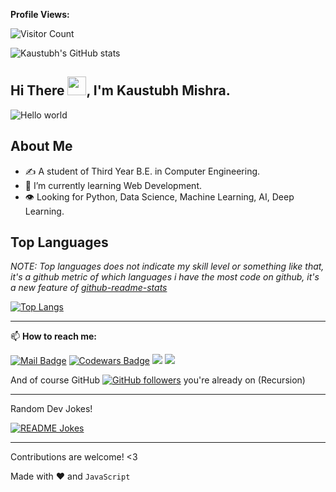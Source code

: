 **Profile Views:**

![Visitor Count](https://profile-counter.glitch.me/{mkaustubh}/count.svg)

![Kaustubh's GitHub stats](https://github-readme-stats.vercel.app/api?username=mkaustubh&show_icons=true&count_private=true&theme=chartreuse-dark)

## Hi There <img src="https://user-images.githubusercontent.com/69445549/117252456-9c2b2280-ae63-11eb-8c0a-99fe28ac33a8.gif" width="30px">, I'm Kaustubh Mishra.

<img src="https://user-images.githubusercontent.com/69445549/117251936-ed86e200-ae62-11eb-8268-b95248296ffd.png" alt="Hello world">

## **About Me**
- ✍️ A student of Third Year B.E. in Computer Engineering.
- 🌱 I’m currently learning Web Development.
- :eye: Looking for Python, Data Science, Machine Learning, AI, Deep Learning.

## **Top Languages**
*NOTE: Top languages does not indicate my skill level or something like that, it's a github metric of which languages i have the most code on github, it's a new feature of [github-readme-stats](https://github.com/anuraghazra/github-readme-stats)*

[![Top Langs](https://github-readme-stats.vercel.app/api/top-langs/?username=mkaustubh&langs_count=9&layout=compact&theme=radical)](https://github.com/mkaustubh/github-readme-stats)

<!-- ## :sparkling_heart: Support my projects

If you are using this project and are happy with it or just want to encourage me to continue creating stuff, there are few ways you can do it :-

- Giving proper credit :D
- Starring and sharing the project :rocket:
- [![paypal.me/mkaustubhm](https://ionicabizau.github.io/badges/paypal.svg)](https://www.paypal.me/mkaustubhm) - You can make one-time donations. I'll probably buy a ~~coffee~~ tea. :tea:

Thanks! :heart: -->

---

📫 **How to reach me:**

[![Mail Badge](https://img.shields.io/badge/-Kaustubh%20Mishra-c0392b?style=flat&labelColor=c0392b&logo=gmail&logoColor=white)](mailto:kaustubhmishra2001@gmail.com) [![Codewars Badge](https://www.codewars.com/users/mkaustubh/badges/micro)](https://www.codewars.com/users/mkaustubh) [![](https://img.shields.io/badge/linkedin-%230077B5.svg?&style=flat&logo=linkedin&logoColor=white)](https://www.linkedin.com/in/kaustubh-mishra-016a8a1b4/) [![](https://img.shields.io/badge/instagram-%23E4405F.svg?&style=flat&logo=instagram&logoColor=white)](https://www.instagram.com/therealkaustubhmishra/)

And of course GitHub [![GitHub followers](https://img.shields.io/github/followers/mkaustubh.svg?style=social)](https://github.com/mkaustubh) you're already on (Recursion) 

---
Random Dev Jokes!<br>

<a href="https://readme-jokes.vercel.app"><img align="center" src="https://readme-jokes.vercel.app/api?bgColor=%23073b4c&textColor=%2306d6a0&aColor=%2306d6a0&borderColor=%2306d6a0" alt="README Jokes"></a>

---
Contributions are welcome! <3

Made with :heart: and `JavaScript`
